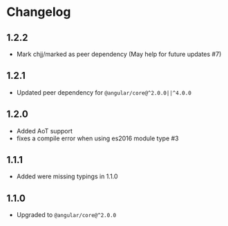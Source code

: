 # Changelog

## 1.2.2

- Mark chjj/marked as peer dependency (May help for future updates #7)

## 1.2.1

- Updated peer dependency for `@angular/core@^2.0.0||^4.0.0`

## 1.2.0

- Added AoT support
- fixes a compile error when using es2016 module type #3

## 1.1.1

- Added were missing typings in 1.1.0

## 1.1.0

- Upgraded to `@angular/core@^2.0.0`
